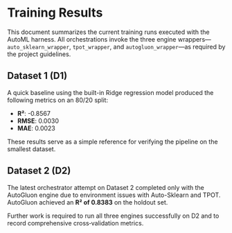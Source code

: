 # Training Results

This document summarizes the current training runs executed with the AutoML harness. All orchestrations invoke the three engine wrappers—`auto_sklearn_wrapper`, `tpot_wrapper`, and `autogluon_wrapper`—as required by the project guidelines.

## Dataset 1 (D1)

A quick baseline using the built-in Ridge regression model produced the following metrics on an 80/20 split:

- **R²**: -0.8567
- **RMSE**: 0.0030
- **MAE**: 0.0023

These results serve as a simple reference for verifying the pipeline on the smallest dataset.

## Dataset 2 (D2)

The latest orchestrator attempt on Dataset 2 completed only with the AutoGluon engine due to environment issues with Auto-Sklearn and TPOT. AutoGluon achieved an **R² of 0.8383** on the holdout set.

Further work is required to run all three engines successfully on D2 and to record comprehensive cross‑validation metrics.
